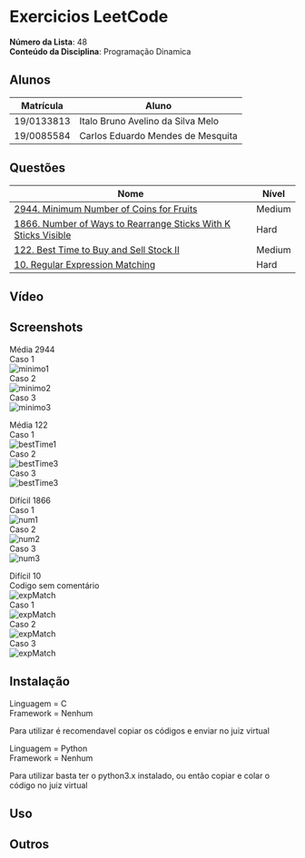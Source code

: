 
# Exercicios LeetCode

**Número da Lista**: 48</br>
**Conteúdo da Disciplina**: Programação Dinamica</br>

## Alunos

|Matrícula | Aluno |
| -- | -- |
| 19/0133813  |  Italo Bruno Avelino da Silva Melo |
| 19/0085584  |  Carlos Eduardo Mendes de Mesquita |

## Questões

| Nome  | Nível   |
| ---------------------- | ------- |
| [2944. Minimum Number of Coins for Fruits](https://leetcode.com/problems/minimum-number-of-coins-for-fruits/description/) | Medium |
| [1866. Number of Ways to Rearrange Sticks With K Sticks Visible](https://leetcode.com/problems/number-of-ways-to-rearrange-sticks-with-k-sticks-visible/description/)| Hard | 
| [122. Best Time to Buy and Sell Stock II](https://leetcode.com/problems/best-time-to-buy-and-sell-stock-ii/description/) | Medium |
| [10. Regular Expression Matching](https://leetcode.com/problems/regular-expression-matching/description/) | Hard |


## Vídeo




## Screenshots

Média 2944</br>
Caso 1</br>
![minimo1](/assets/Min1.png) </br>
Caso 2</br>
![minimo2](/assets/Min2.png) </br>
Caso 3</br>
![minimo3](/assets/Min3.png) </br>

Média 122</br>
Caso 1</br>
![bestTime1](/assets/bestTime1.png)</br>
Caso 2</br>
![bestTime3](/assets/bestTime2.png)</br>
Caso 3</br>
![bestTime3](/assets/bestTime3.png)</br>

Difícil 1866</br>
Caso 1</br>
![num1](/assets/num1.png) </br>
Caso 2</br>
![num2](/assets/num2.png) </br>
Caso 3</br>
![num3](/assets/num3.png) </br>

Difícil 10</br>
Codigo sem comentário</br>
![expMatch](/PD_LeetCode/assets/expMatchCod.png)</br>
Caso 1</br>
![expMatch](/assets/expMatchCaso1.png) </br>
Caso 2</br>
![expMatch](/assets/expMatchCaso2.png) </br>
Caso 3</br>
![expMatch](/assets/expMatchCaso3.png) </br>

## Instalação

Linguagem = C </br>
Framework = Nenhum</br>

Para utilizar é recomendavel copiar os códigos e enviar no juiz virtual

Linguagem = Python </br>
Framework = Nenhum </br>

Para utilizar basta ter o python3.x instalado, ou então copiar e colar o código no juiz virtual</br>
## Uso

## Outros
